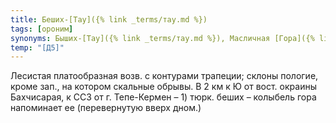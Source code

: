 ```yaml
---
title: Беших-[Тау]({% link _terms/тау.md %})
tags: [ороним]
synonyms: Быших-[Тау]({% link _terms/тау.md %}), Масличная [Гора]({% link _terms/гора.md %})
temp: "[Д5]"
---
```


Лесистая платообразная возв. с контурами трапеции; склоны пологие, кроме зап.,
на котором скальные обрывы. В 2 км к Ю от вост. окраины Бахчисарая, к ССЗ от г.
Тепе-Кермен – 1) тюрк. беших – колыбель гора напоминает ее (перевернутую вверх
дном.)
